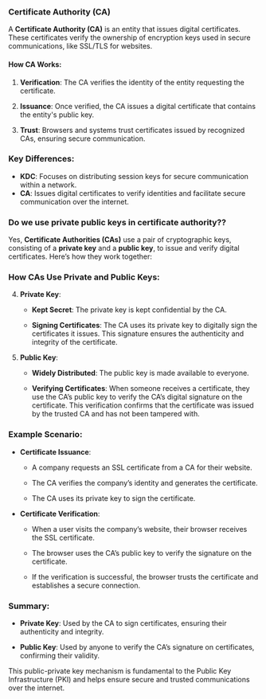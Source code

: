 ### Certificate Authority (CA)

A **Certificate Authority (CA)** is an entity that issues digital certificates. These certificates verify the ownership of encryption keys used in secure communications, like SSL/TLS for websites.

#### How CA Works:

1. **Verification**: The CA verifies the identity of the entity requesting the certificate.
    
2. **Issuance**: Once verified, the CA issues a digital certificate that contains the entity's public key.
    
3. **Trust**: Browsers and systems trust certificates issued by recognized CAs, ensuring secure communication.
    

### Key Differences:

- **KDC**: Focuses on distributing session keys for secure communication within a network.
- **CA**: Issues digital certificates to verify identities and facilitate secure communication over the internet.



### Do we use private public keys in certificate authority??

Yes, **Certificate Authorities (CAs)** use a pair of cryptographic keys, consisting of a **private key** and a **public key**, to issue and verify digital certificates. Here’s how they work together:

### How CAs Use Private and Public Keys:

4. **Private Key**:
    
    - **Kept Secret**: The private key is kept confidential by the CA.
        
    - **Signing Certificates**: The CA uses its private key to digitally sign the certificates it issues. This signature ensures the authenticity and integrity of the certificate.
        
5. **Public Key**:
    
    - **Widely Distributed**: The public key is made available to everyone.
        
    - **Verifying Certificates**: When someone receives a certificate, they use the CA’s public key to verify the CA’s digital signature on the certificate. This verification confirms that the certificate was issued by the trusted CA and has not been tampered with.
        

### Example Scenario:

- **Certificate Issuance**:
    
    - A company requests an SSL certificate from a CA for their website.
        
    - The CA verifies the company’s identity and generates the certificate.
        
    - The CA uses its private key to sign the certificate.
        
- **Certificate Verification**:
    
    - When a user visits the company’s website, their browser receives the SSL certificate.
        
    - The browser uses the CA’s public key to verify the signature on the certificate.
        
    - If the verification is successful, the browser trusts the certificate and establishes a secure connection.
        

### Summary:

- **Private Key**: Used by the CA to sign certificates, ensuring their authenticity and integrity.
    
- **Public Key**: Used by anyone to verify the CA’s signature on certificates, confirming their validity.
    

This public-private key mechanism is fundamental to the Public Key Infrastructure (PKI) and helps ensure secure and trusted communications over the internet.






